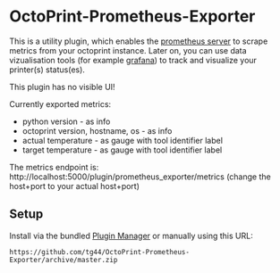 # OctoPrint-Prometheus-Exporter

This is a utility plugin, which enables the [prometheus server](https://prometheus.io/) to scrape metrics from your octoprint instance.
Later on, you can use data vizualisation tools (for example [grafana](https://grafana.com/)) to track and visualize your printer(s) status(es).

This plugin has no visible UI!

Currently exported metrics:
 - python version - as info
 - octoprint version, hostname, os - as info
 - actual temperature - as gauge with tool identifier label
 - target temperature - as gauge with tool identifier label
 
The metrics endpoint is: http://localhost:5000/plugin/prometheus_exporter/metrics (change the host+port to your actual host+port)

## Setup

Install via the bundled [Plugin Manager](https://github.com/foosel/OctoPrint/wiki/Plugin:-Plugin-Manager)
or manually using this URL:

    https://github.com/tg44/OctoPrint-Prometheus-Exporter/archive/master.zip

